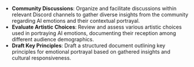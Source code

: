 - **Community Discussions**: Organize and facilitate discussions within relevant Discord channels to gather diverse insights from the community regarding AI emotions and their contextual portrayal.
- **Evaluate Artistic Choices**: Review and assess various artistic choices used in portraying AI emotions, documenting their reception among different audience demographics.
- **Draft Key Principles**: Draft a structured document outlining key principles for emotional portrayal based on gathered insights and cultural responsiveness.